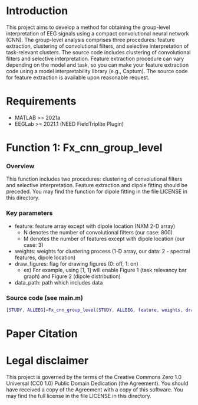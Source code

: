 # Introduction
This project aims to develop a method for obtaining the group-level interpretation of EEG signals using a compact convolutional neural network (CNN). The group-level analysis comprises three procedures: feature extraction, clustering of convolutional filters, and selective interpretation of task-relevant clusters. The source code includes clustering of convolutional filters and selective interpretation. Feature extraction procedure can vary depending on the model and task, so you can make your feature extraction code using a model interpretability library (e.g., Captum). The source code for feature extraction is available upon reasonable request.

# Requirements
* MATLAB >= 2021a
* EEGLab >= 2021.1 (NEED FieldTriplite Plugin)

# Function 1: Fx_cnn_group_level
### Overview
This function includes two procedures: clustering of convolutional filters and selective interpretation.
Feature extraction and dipole fitting should be preceded.
You may find the function for dipole fitting in the file LICENSE in this directory.
### Key parameters
* feature: feature array except with dipole location (NXM 2-D array)
  * N denotes the number of convolutional filters (our case: 800)
  * M denotes the number of features except with dipole location (our case: 3)
* weights: weights for clustering process (1-D array, our data: 2 - spectral features, dipole location)
* draw_figures: flag for drawing figures (0: off, 1: on)
  * ex) For example, using [1, 1] will enable Figure 1 (task relevancy bar graph) and Figure 2 (dipole distribution)
* data_path: path which includes data
### Source code (see main.m)
```MATLAB
[STUDY, ALLEEG]=Fx_cnn_group_level(STUDY, ALLEEG, feature, weights, draw_figures, data_path);
```

# Paper Citation

# Legal disclaimer
This project is governed by the terms of the Creative Commons Zero 1.0 Universal (CC0 1.0) Public Domain Dedication (the Agreement). You should have received a copy of the Agreement with a copy of this software. 
You may find the full license in the file LICENSE in this directory.
